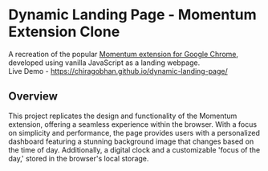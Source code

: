 # Dynamic Landing Page - Momentum Extension Clone
A recreation of the popular [Momentum extension for Google Chrome](https://momentumdash.com/), developed using vanilla JavaScript as a landing webpage.  
Live Demo - https://chiragobhan.github.io/dynamic-landing-page/  

## Overview
This project replicates the design and functionality of the Momentum extension, offering a seamless experience within the browser. With a focus on simplicity and performance, the page provides users with a personalized dashboard featuring a stunning background image that changes based on the time of day. Additionally, a digital clock and a customizable 'focus of the day,' stored in the browser's local storage.
